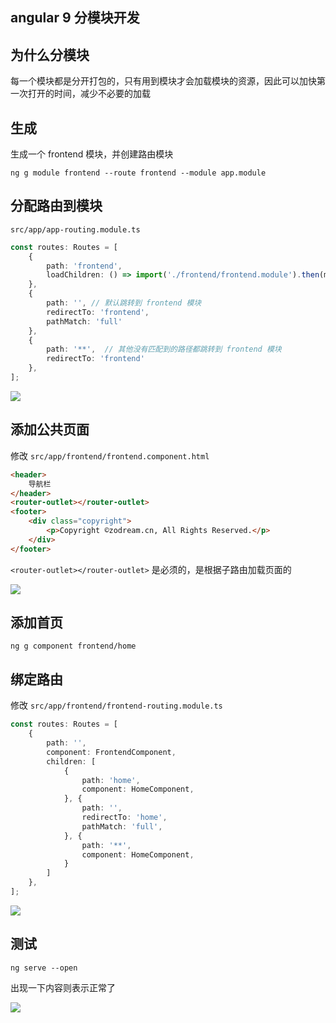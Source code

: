 ## angular 9 分模块开发

## 为什么分模块

每一个模块都是分开打包的，只有用到模块才会加载模块的资源，因此可以加快第一次打开的时间，减少不必要的加载

## 生成

生成一个 frontend 模块，并创建路由模块
```
ng g module frontend --route frontend --module app.module
```

## 分配路由到模块

`src/app/app-routing.module.ts`

```ts
const routes: Routes = [
    {
        path: 'frontend',
        loadChildren: () => import('./frontend/frontend.module').then(m => m.FrontendModule)
    },
    {
        path: '', // 默认跳转到 frontend 模块
        redirectTo: 'frontend',
        pathMatch: 'full'
    },
    {
        path: '**',  // 其他没有匹配到的路径都跳转到 frontend 模块
        redirectTo: 'frontend'
    },
];
```

![](/assets/upload/image/20200513/approuting.jpg)

## 添加公共页面

修改 `src/app/frontend/frontend.component.html`

```html
<header>
    导航栏
</header>
<router-outlet></router-outlet>
<footer>
    <div class="copyright">
        <p>Copyright ©zodream.cn, All Rights Reserved.</p>
    </div>
</footer>
```
`<router-outlet></router-outlet>` 是必须的，是根据子路由加载页面的

![](/assets/upload/image/20200513/frontendhtml.jpg)

## 添加首页

```
ng g component frontend/home
```

## 绑定路由

修改 `src/app/frontend/frontend-routing.module.ts`
```ts
const routes: Routes = [
    {
        path: '',
        component: FrontendComponent,
        children: [
            {
                path: 'home',
                component: HomeComponent,
            }, {
                path: '',
                redirectTo: 'home',
                pathMatch: 'full',
            }, {
                path: '**',
                component: HomeComponent,
            }
        ]
    },
];
```

![](/assets/upload/image/20200513/frontendrouting.jpg)

## 测试

```
ng serve --open

```

出现一下内容则表示正常了

![](/assets/upload/image/20200513/frontendtest.jpg)